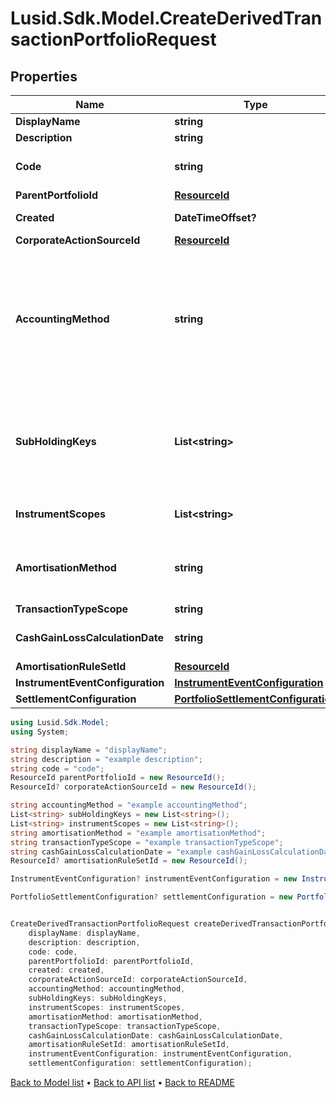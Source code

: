 # Lusid.Sdk.Model.CreateDerivedTransactionPortfolioRequest

## Properties

Name | Type | Description | Notes
------------ | ------------- | ------------- | -------------
**DisplayName** | **string** | The name of the derived transaction portfolio. | 
**Description** | **string** | A description for the derived transaction portfolio. | [optional] 
**Code** | **string** | The code of the derived transaction portfolio. Together with the scope this uniquely identifies the derived transaction portfolio. | 
**ParentPortfolioId** | [**ResourceId**](ResourceId.md) |  | 
**Created** | **DateTimeOffset?** | This will be auto-populated to be the parent portfolio creation date. | [optional] 
**CorporateActionSourceId** | [**ResourceId**](ResourceId.md) |  | [optional] 
**AccountingMethod** | **string** | . The available values are: Default, AverageCost, FirstInFirstOut, LastInFirstOut, HighestCostFirst, LowestCostFirst, ProRateByUnits, ProRateByCost, ProRateByCostPortfolioCurrency, IntraDayThenFirstInFirstOut, LongTermHighestCostFirst, LongTermHighestCostFirstPortfolioCurrency, HighestCostFirstPortfolioCurrency, LowestCostFirstPortfolioCurrency, MaximumLossMinimumGain, MaximumLossMinimumGainPortfolioCurrency | [optional] 
**SubHoldingKeys** | **List&lt;string&gt;** | A set of unique transaction properties to group the derived transaction portfolio&#39;s holdings by, perhaps for strategy tagging. Each property must be from the &#39;Transaction&#39; domain and identified by a key in the format {domain}/{scope}/{code}, for example &#39;Transaction/strategies/quantsignal&#39;. See https://support.lusid.com/knowledgebase/article/KA-01879/en-us for more information. | [optional] 
**InstrumentScopes** | **List&lt;string&gt;** | The resolution strategy used to resolve instruments of transactions/holdings upserted to this derived portfolio. | [optional] 
**AmortisationMethod** | **string** | The amortisation method used by the portfolio for the calculation. The available values are: NoAmortisation, StraightLine, EffectiveYield, StraightLineSettlementDate, EffectiveYieldSettlementDate | [optional] 
**TransactionTypeScope** | **string** | The scope of the transaction types. | [optional] 
**CashGainLossCalculationDate** | **string** | The option when the Cash Gain Loss to be calulated, TransactionDate/SettlementDate. Defaults to SettlementDate. | [optional] 
**AmortisationRuleSetId** | [**ResourceId**](ResourceId.md) |  | [optional] 
**InstrumentEventConfiguration** | [**InstrumentEventConfiguration**](InstrumentEventConfiguration.md) |  | [optional] 
**SettlementConfiguration** | [**PortfolioSettlementConfiguration**](PortfolioSettlementConfiguration.md) |  | [optional] 

```csharp
using Lusid.Sdk.Model;
using System;

string displayName = "displayName";
string description = "example description";
string code = "code";
ResourceId parentPortfolioId = new ResourceId();
ResourceId? corporateActionSourceId = new ResourceId();

string accountingMethod = "example accountingMethod";
List<string> subHoldingKeys = new List<string>();
List<string> instrumentScopes = new List<string>();
string amortisationMethod = "example amortisationMethod";
string transactionTypeScope = "example transactionTypeScope";
string cashGainLossCalculationDate = "example cashGainLossCalculationDate";
ResourceId? amortisationRuleSetId = new ResourceId();

InstrumentEventConfiguration? instrumentEventConfiguration = new InstrumentEventConfiguration();

PortfolioSettlementConfiguration? settlementConfiguration = new PortfolioSettlementConfiguration();


CreateDerivedTransactionPortfolioRequest createDerivedTransactionPortfolioRequestInstance = new CreateDerivedTransactionPortfolioRequest(
    displayName: displayName,
    description: description,
    code: code,
    parentPortfolioId: parentPortfolioId,
    created: created,
    corporateActionSourceId: corporateActionSourceId,
    accountingMethod: accountingMethod,
    subHoldingKeys: subHoldingKeys,
    instrumentScopes: instrumentScopes,
    amortisationMethod: amortisationMethod,
    transactionTypeScope: transactionTypeScope,
    cashGainLossCalculationDate: cashGainLossCalculationDate,
    amortisationRuleSetId: amortisationRuleSetId,
    instrumentEventConfiguration: instrumentEventConfiguration,
    settlementConfiguration: settlementConfiguration);
```

[Back to Model list](../README.md#documentation-for-models) &#8226; [Back to API list](../README.md#documentation-for-api-endpoints) &#8226; [Back to README](../README.md)
